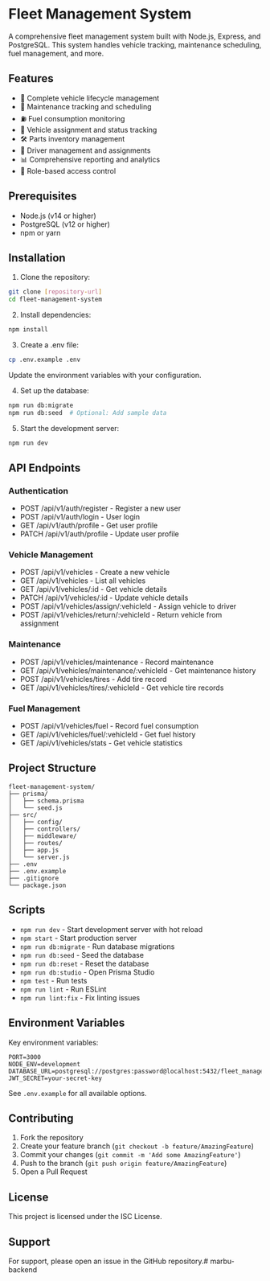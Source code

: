# Fleet Management System

A comprehensive fleet management system built with Node.js, Express, and PostgreSQL. This system handles vehicle tracking, maintenance scheduling, fuel management, and more.

## Features

- 🚗 Complete vehicle lifecycle management
- 🔧 Maintenance tracking and scheduling
- ⛽ Fuel consumption monitoring
- 🚦 Vehicle assignment and status tracking
- 🛠 Parts inventory management
- 👥 Driver management and assignments
- 📊 Comprehensive reporting and analytics
- 🔐 Role-based access control

## Prerequisites

- Node.js (v14 or higher)
- PostgreSQL (v12 or higher)
- npm or yarn

## Installation

1. Clone the repository:
```bash
git clone [repository-url]
cd fleet-management-system
```

2. Install dependencies:
```bash
npm install
```

3. Create a .env file:
```bash
cp .env.example .env
```
Update the environment variables with your configuration.

4. Set up the database:
```bash
npm run db:migrate
npm run db:seed  # Optional: Add sample data
```

5. Start the development server:
```bash
npm run dev
```

## API Endpoints

### Authentication
- POST /api/v1/auth/register - Register a new user
- POST /api/v1/auth/login - User login
- GET /api/v1/auth/profile - Get user profile
- PATCH /api/v1/auth/profile - Update user profile

### Vehicle Management
- POST /api/v1/vehicles - Create a new vehicle
- GET /api/v1/vehicles - List all vehicles
- GET /api/v1/vehicles/:id - Get vehicle details
- PATCH /api/v1/vehicles/:id - Update vehicle details
- POST /api/v1/vehicles/assign/:vehicleId - Assign vehicle to driver
- POST /api/v1/vehicles/return/:vehicleId - Return vehicle from assignment

### Maintenance
- POST /api/v1/vehicles/maintenance - Record maintenance
- GET /api/v1/vehicles/maintenance/:vehicleId - Get maintenance history
- POST /api/v1/vehicles/tires - Add tire record
- GET /api/v1/vehicles/tires/:vehicleId - Get vehicle tire records

### Fuel Management
- POST /api/v1/vehicles/fuel - Record fuel consumption
- GET /api/v1/vehicles/fuel/:vehicleId - Get fuel history
- GET /api/v1/vehicles/stats - Get vehicle statistics

## Project Structure

```
fleet-management-system/
├── prisma/
│   ├── schema.prisma
│   └── seed.js
├── src/
│   ├── config/
│   ├── controllers/
│   ├── middleware/
│   ├── routes/
│   ├── app.js
│   └── server.js
├── .env
├── .env.example
├── .gitignore
└── package.json
```

## Scripts

- `npm run dev` - Start development server with hot reload
- `npm start` - Start production server
- `npm run db:migrate` - Run database migrations
- `npm run db:seed` - Seed the database
- `npm run db:reset` - Reset the database
- `npm run db:studio` - Open Prisma Studio
- `npm test` - Run tests
- `npm run lint` - Run ESLint
- `npm run lint:fix` - Fix linting issues

## Environment Variables

Key environment variables:

```env
PORT=3000
NODE_ENV=development
DATABASE_URL=postgresql://postgres:password@localhost:5432/fleet_management
JWT_SECRET=your-secret-key
```

See `.env.example` for all available options.

## Contributing

1. Fork the repository
2. Create your feature branch (`git checkout -b feature/AmazingFeature`)
3. Commit your changes (`git commit -m 'Add some AmazingFeature'`)
4. Push to the branch (`git push origin feature/AmazingFeature`)
5. Open a Pull Request

## License

This project is licensed under the ISC License.

## Support

For support, please open an issue in the GitHub repository.# marbu-backend
